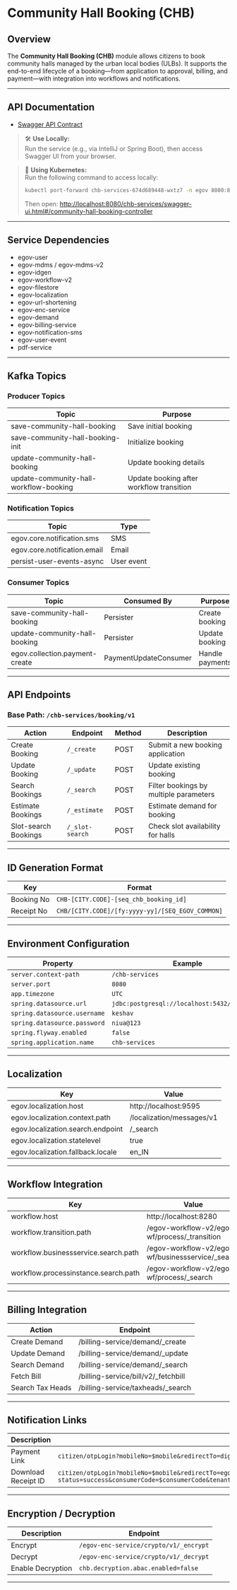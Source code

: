 # Community Hall Booking (CHB)

## Overview

The **Community Hall Booking (CHB)** module allows citizens to book community halls managed by the urban local bodies (ULBs). It supports the end-to-end lifecycle of a booking—from application to approval, billing, and payment—with integration into workflows and notifications.

---

## API Documentation

- [Swagger API Contract](http://localhost:8080/chb-services/swagger-ui.html#/community-hall-booking-controller)

> 🛠️ **Use Locally:**  
> Run the service (e.g., via IntelliJ or Spring Boot), then access Swagger UI from your browser.

> 🚀 **Using Kubernetes:**  
> Run the following command to access locally:
> ```bash
> kubectl port-forward chb-services-674d689448-wxtz7 -n egov 8080:8080
> ```
> Then open: [http://localhost:8080/chb-services/swagger-ui.html#/community-hall-booking-controller](http://localhost:8080/chb-services/swagger-ui.html#/community-hall-booking-controller)

---

## Service Dependencies

- egov-user  
- egov-mdms / egov-mdms-v2  
- egov-idgen  
- egov-workflow-v2  
- egov-filestore  
- egov-localization  
- egov-url-shortening  
- egov-enc-service  
- egov-demand  
- egov-billing-service  
- egov-notification-sms  
- egov-user-event  
- pdf-service

---

## Kafka Topics

### Producer Topics

| Topic | Purpose |
|-------|---------|
| save-community-hall-booking | Save initial booking |
| save-community-hall-booking-init | Initialize booking |
| update-community-hall-booking | Update booking details |
| update-community-hall-workflow-booking | Update booking after workflow transition |

### Notification Topics

| Topic | Type |
|----------------------------|----------------|
| egov.core.notification.sms | SMS |
| egov.core.notification.email | Email |
| persist-user-events-async | User event |

### Consumer Topics

| Topic | Consumed By | Purpose |
|-----------------------------|------------------------|--------------------------|
| save-community-hall-booking | Persister | Create booking |
| update-community-hall-booking | Persister | Update booking |
| egov.collection.payment-create | PaymentUpdateConsumer | Handle payments |

---

## API Endpoints

### Base Path: `/chb-services/booking/v1`

| Action | Endpoint | Method | Description |
|--------|----------|--------|-------------|
| Create Booking | `/_create` | POST | Submit a new booking application |
| Update Booking | `/_update` | POST | Update existing booking |
| Search Bookings | `/_search` | POST | Filter bookings by multiple parameters |
| Estimate Bookings | `/_estimate` | POST | Estimate demand for booking |
| Slot-search Bookings | `/_slot-search` | POST | Check slot availability for halls |

---

## ID Generation Format

| Key | Format |
|-----|--------|
| Booking No | `CHB-[CITY.CODE]-[seq_chb_booking_id]` |
| Receipt No | `CHB/[CITY.CODE]/[fy:yyyy-yy]/[SEQ_EGOV_COMMON]` |

---

## Environment Configuration

| Property | Example |
|----------|---------|
| `server.context-path` | `/chb-services` |
| `server.port` | `8080` |
| `app.timezone` | `UTC` |
| `spring.datasource.url` | `jdbc:postgresql://localhost:5432/localhost` |
| `spring.datasource.username` | `keshav` |
| `spring.datasource.password` | `niua@123` |
| `spring.flyway.enabled` | `false` |
| `spring.application.name` | `chb-services` |

---

## Localization

| Key | Value |
|-----|-------|
| egov.localization.host | http://localhost:9595 |
| egov.localization.context.path | /localization/messages/v1 |
| egov.localization.search.endpoint | /_search |
| egov.localization.statelevel | true |
| egov.localization.fallback.locale | en_IN |

---

## Workflow Integration

| Key | Value |
|-----|-------|
| workflow.host | http://localhost:8280 |
| workflow.transition.path | /egov-workflow-v2/egov-wf/process/_transition |
| workflow.businessservice.search.path | /egov-workflow-v2/egov-wf/businessservice/_search |
| workflow.processinstance.search.path | /egov-workflow-v2/egov-wf/process/_search |

---

## Billing Integration

| Action | Endpoint |
|--------|----------|
| Create Demand | /billing-service/demand/_create |
| Update Demand | /billing-service/demand/_update |
| Search Demand | /billing-service/demand/_search |
| Fetch Bill | /billing-service/bill/v2/_fetchbill |
| Search Tax Heads | /billing-service/taxheads/_search |

---

## Notification Links

| Description | Template |
|-------------|----------|
| Payment Link | `citizen/otpLogin?mobileNo=$mobile&redirectTo=digit-ui/citizen/payment/my-bills/$businessService/$consumerCode` |
| Download Receipt ID | `citizen/otpLogin?mobileNo=$mobile&redirectTo=egov-common/download-receipt?status=success&consumerCode=$consumerCode&tenantId=$tenantId&receiptNumber=$receiptNumber&businessService=$businessService&smsLink=true&mobileNo=$mobile` |

---

## Encryption / Decryption

| Description | Endpoint |
|-------------|----------|
| Encrypt | `/egov-enc-service/crypto/v1/_encrypt` |
| Decrypt | `/egov-enc-service/crypto/v1/_decrypt` |
| Enable Decryption | `chb.decryption.abac.enabled=false` |

---